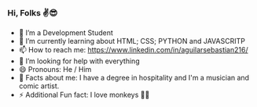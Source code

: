 ### Hi, Folks ✌😎

<p align= "center">
<src = "passion-10.gif">
</p>

- 🔭 I’m a Development Student
- 🌱 I’m currently learning about HTML; CSS; PYTHON and JAVASCRITP
- 📫 How to reach me: https://www.linkedin.com/in/aguilarsebastian216/
- 🤔 I’m looking for help with everything
- 😄 Pronouns: He / Him
- 💬 Facts about me: I have a degree in hospitality and I'm a musician and comic artist.
- ⚡ Additional Fun fact: I love monkeys 💙🐵

<!--
**SebaguilarSA/SebaguilarSA** is a ✨ _special_ ✨ repository because its `README.md` (this file) appears on your GitHub profile.



-->
